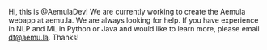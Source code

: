 Hi, this is @AemulaDev! We are currently working to create the Aemula webapp at aemu.la. 
We are always looking for help. 
If you have experience in NLP and ML in Python or Java and would like to learn more, please email dt@aemu.la.
Thanks!

<!---
AemulaDev/AemulaDev is a ✨ special ✨ repository because its `README.md` (this file) appears on your GitHub profile.
You can click the Preview link to take a look at your changes.
--->
